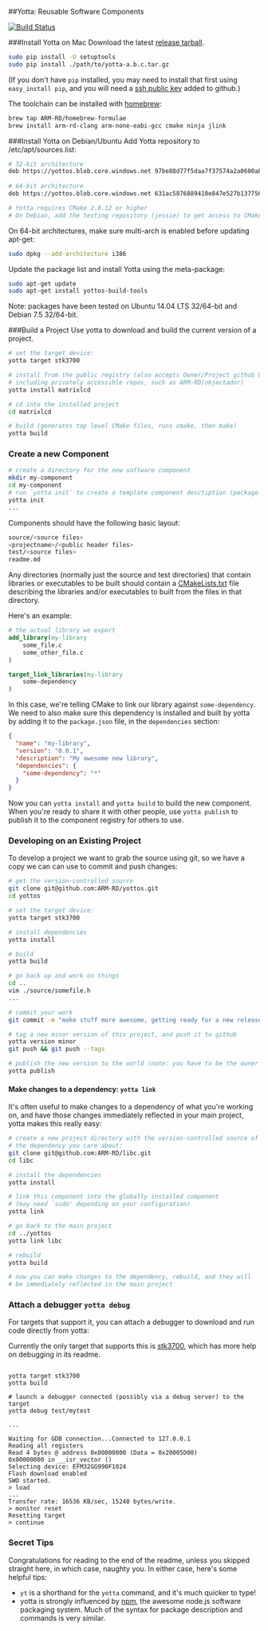 ##Yotta: Reusable Software Components

[![Build Status](https://magnum.travis-ci.com/ARM-RD/yotta.svg?token=XG7YezaYG4fZCZqqBSsP&branch=master)](https://magnum.travis-ci.com/ARM-RD/yotta)

###Install Yotta on Mac
Download the latest [release tarball](https://github.com/ARM-RD/yotta/releases).
``` bash
sudo pip install -U setuptools
sudo pip install ./path/to/yotta-a.b.c.tar.gz
```
(If you don't have `pip` installed, you may need to install that first using `easy_install pip`, and you will need a [ssh public key](https://help.github.com/articles/generating-ssh-keys) added to github.)  

The toolchain can be installed with [homebrew](https://github.com/ARM-RD/homebrew-formulae):
```bash
brew tap ARM-RD/homebrew-formulae
brew install arm-rd-clang arm-none-eabi-gcc cmake ninja jlink
```

###Install Yotta on Debian/Ubuntu
Add Yotta repository to /etc/apt/sources.list:
```bash
# 32-bit architecture
deb https://yottos.blob.core.windows.net 97be88d77f5daa7f37574a2a0600a87d/
 
# 64-bit architecture
deb https://yottos.blob.core.windows.net 631ac5876889410e847e527b137756dc/

# Yotta requires CMake 2.8.12 or higher
# On Debian, add the testing repository (jessie) to get access to CMake 2.8.12
```

On 64-bit architectures, make sure multi-arch is enabled before updating apt-get:
```bash
sudo dpkg --add-architecture i386
```

Update the package list and install Yotta using the meta-package:
```bash
sudo apt-get update
sudo apt-get install yottos-build-tools
```

Note: packages have been tested on Ubuntu 14.04 LTS 32/64-bit and Debian 7.5 32/64-bit.


###Build a Project
Use yotta to download and build the current version of a project.
```bash
# set the target device:
yotta target stk3700

# install from the public registry (also accepts Owner/Project github URLs,
# including privately accessible repos, such as ARM-RD/objectador)
yotta install matrixlcd

# cd into the installed project
cd matrixlcd

# build (generates top level CMake files, runs cmake, then make)
yotta build
```

### Create a new Component
```bash
# create a directory for the new software component
mkdir my-component
cd my-component
# run `yotta init` to create a template component desctiption (package.json file):
yotta init
...
```
Components should have the following basic layout:
```bash
source/<source files>
<projectname>/<public header files>
test/<source files>
readme.md
```
Any directories (normally just the source and test directories) that contain libraries or executables to be built should contain a [CMakeLists.txt](http://www.cmake.org/cmake/help/v2.8.8/cmake.html#section_Description) file describing the libraries and/or executables to built from the files in that directory.

Here's an example:
```CMake
# the actual library we export
add_library(my-library
    some_file.c
    some_other_file.c
)

target_link_libraries(my-library
    some-dependency
)
```
In this case, we're telling CMake to link our library against `some-dependency`. We need to also make sure this dependency is installed and built by yotta by adding it to the `package.json` file, in the `dependencies` section:
```json
{
  "name": "my-library",
  "version": "0.0.1",
  "description": "My awesome new library",
  "dependencies": {
    "some-dependency": "*"
  }
}
```
Now you can `yotta install` and `yotta build` to build the new component. When you're ready to share it with other people, use `yotta publish` to publish it to the component registry for others to use.

### Developing on an Existing Project
To develop a project we want to grab the source using git, so we have a copy we can can use to commit and push changes:
```bash
# get the version-controlled source
git clone git@github.com:ARM-RD/yottos.git
cd yottos

# set the target device:
yotta target stk3700

# install dependencies
yotta install

# build
yotta build

# go back up and work on things
cd ..
vim ./source/somefile.h
...

# commit your work
git commit -m "make stuff more awesome, getting ready for a new release"

# tag a new minor version of this project, and push it to github
yotta version minor
git push && git push --tags

# publish the new version to the world (note: you have to be the owner of the project inorder to publish)
yotta publish
```

#### Make changes to a dependency: `yotta link`
It's often useful to make changes to a dependency of what you're working on, and have those changes immediately reflected in your main project, yotta makes this really easy:

```bash
# create a new project directory with the version-controlled source of
# the dependency you care about:
git clone git@github.com:ARM-RD/libc.git
cd libc

# install the dependencies
yotta install

# link this component into the globally installed component
# (may need `sudo' depending on your configuration)
yotta link

# go back to the main project
cd ../yottos
yotta link libc

# rebuild
yotta build

# now you can make changes to the dependency, rebuild, and they will
# be immediately reflected in the main project
```

### Attach a debugger `yotta debug`
For targets that support it, you can attach a debugger to download and run code directly from yotta:

Currently the only target that supports this is [stk3700](https://github.com/ARM-RD/target-stk3700), which has more help on debugging in its readme.

```

yotta target stk3700
yotta build

# launch a debugger connected (possibly via a debug server) to the target
yotta debug test/mytest

...

Waiting for GDB connection...Connected to 127.0.0.1
Reading all registers
Read 4 bytes @ address 0x00000000 (Data = 0x20005D00)
0x00000000 in __isr_vector ()
Selecting device: EFM32GG990F1024
Flash download enabled
SWO started.
> load
...
Transfer rate: 16536 KB/sec, 15240 bytes/write.
> monitor reset
Resetting target
> continue
```

### Secret Tips
Congratulations for reading to the end of the readme, unless you skipped straight here, in which case, naughty you. In either case, here's some helpful tips:

 * `yt` is a shorthand for the `yotta` command, and it's much quicker to type!
 * yotta is strongly influenced by [npm](http://npmjs.org), the awesome node.js software packaging system. Much of the syntax for package description and commands is very similar.

